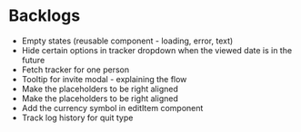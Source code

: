 # Backlogs

- Empty states (reusable component - loading, error, text)
- Hide certain options in tracker dropdown when the viewed date is in the future
- Fetch tracker for one person
- Tooltip for invite modal - explaining the flow
- Make the placeholders to be right aligned
- Make the placeholders to be right aligned
- Add the currency symbol in editItem component
- Track log history for quit type
